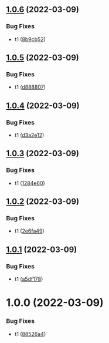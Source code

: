 ## [1.0.6](https://github.com/furiozo-ga/dotnet-l2/compare/v1.0.5...v1.0.6) (2022-03-09)


### Bug Fixes

* t1 ([8b9cb52](https://github.com/furiozo-ga/dotnet-l2/commit/8b9cb52c15e91376f9221a476435b786ae313f9d))

## [1.0.5](https://github.com/furiozo-ga/dotnet-l2/compare/v1.0.4...v1.0.5) (2022-03-09)


### Bug Fixes

* t1 ([d888807](https://github.com/furiozo-ga/dotnet-l2/commit/d888807dec6c0e82a7c1939e12282b50d504c1f3))

## [1.0.4](https://github.com/furiozo-ga/dotnet-l2/compare/v1.0.3...v1.0.4) (2022-03-09)


### Bug Fixes

* t1 ([d3a2e12](https://github.com/furiozo-ga/dotnet-l2/commit/d3a2e12b2464d19025a9feb5e4312dd991d8a39a))

## [1.0.3](https://github.com/furiozo-ga/dotnet-l2/compare/v1.0.2...v1.0.3) (2022-03-09)


### Bug Fixes

* t1 ([1284e60](https://github.com/furiozo-ga/dotnet-l2/commit/1284e60aab60ea5fc327da2ae039b98ba7eb35b4))

## [1.0.2](https://github.com/furiozo-ga/dotnet-l2/compare/v1.0.1...v1.0.2) (2022-03-09)


### Bug Fixes

* t1 ([2e6fa49](https://github.com/furiozo-ga/dotnet-l2/commit/2e6fa4948f38713670c9a5d0ea8f2f8781741215))

## [1.0.1](https://github.com/furiozo-ga/dotnet-l2/compare/v1.0.0...v1.0.1) (2022-03-09)


### Bug Fixes

* t1 ([a5df178](https://github.com/furiozo-ga/dotnet-l2/commit/a5df178aa3173e0a612fb33082327deaeb045dfa))

# 1.0.0 (2022-03-09)


### Bug Fixes

* t1 ([88526a4](https://github.com/furiozo-ga/dotnet-l2/commit/88526a43b7aca709a9cf45c438a45c620acd0915))
